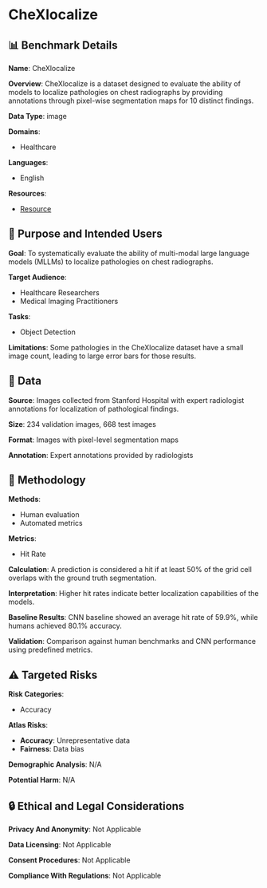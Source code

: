 # CheXlocalize

## 📊 Benchmark Details

**Name**: CheXlocalize

**Overview**: CheXlocalize is a dataset designed to evaluate the ability of models to localize pathologies on chest radiographs by providing annotations through pixel-wise segmentation maps for 10 distinct findings.

**Data Type**: image

**Domains**:
- Healthcare

**Languages**:
- English

**Resources**:
- [Resource](https://arxiv.org/abs/2509.18015)

## 🎯 Purpose and Intended Users

**Goal**: To systematically evaluate the ability of multi-modal large language models (MLLMs) to localize pathologies on chest radiographs.

**Target Audience**:
- Healthcare Researchers
- Medical Imaging Practitioners

**Tasks**:
- Object Detection

**Limitations**: Some pathologies in the CheXlocalize dataset have a small image count, leading to large error bars for those results.

## 💾 Data

**Source**: Images collected from Stanford Hospital with expert radiologist annotations for localization of pathological findings.

**Size**: 234 validation images, 668 test images

**Format**: Images with pixel-level segmentation maps

**Annotation**: Expert annotations provided by radiologists

## 🔬 Methodology

**Methods**:
- Human evaluation
- Automated metrics

**Metrics**:
- Hit Rate

**Calculation**: A prediction is considered a hit if at least 50% of the grid cell overlaps with the ground truth segmentation.

**Interpretation**: Higher hit rates indicate better localization capabilities of the models.

**Baseline Results**: CNN baseline showed an average hit rate of 59.9%, while humans achieved 80.1% accuracy.

**Validation**: Comparison against human benchmarks and CNN performance using predefined metrics.

## ⚠️ Targeted Risks

**Risk Categories**:
- Accuracy

**Atlas Risks**:
- **Accuracy**: Unrepresentative data
- **Fairness**: Data bias

**Demographic Analysis**: N/A

**Potential Harm**: N/A

## 🔒 Ethical and Legal Considerations

**Privacy And Anonymity**: Not Applicable

**Data Licensing**: Not Applicable

**Consent Procedures**: Not Applicable

**Compliance With Regulations**: Not Applicable
